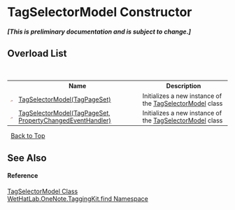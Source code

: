 # TagSelectorModel Constructor 
 _**\[This is preliminary documentation and is subject to change.\]**_


## Overload List
&nbsp;<table><tr><th></th><th>Name</th><th>Description</th></tr><tr><td>![Protected method](media/protmethod.gif "Protected method")</td><td><a href="ae6b2f15-ea66-3361-6e28-fd09b208ac87.md">TagSelectorModel(TagPageSet)</a></td><td>
Initializes a new instance of the <a href="093ecf68-9afb-f529-98a7-c27089162014.md">TagSelectorModel</a> class</td></tr><tr><td>![Protected method](media/protmethod.gif "Protected method")</td><td><a href="48d2c30a-1d83-a9df-91da-fa15d496e144.md">TagSelectorModel(TagPageSet, PropertyChangedEventHandler)</a></td><td>
Initializes a new instance of the <a href="093ecf68-9afb-f529-98a7-c27089162014.md">TagSelectorModel</a> class</td></tr></table>&nbsp;
<a href="#tagselectormodel-constructor">Back to Top</a>

## See Also


#### Reference
<a href="093ecf68-9afb-f529-98a7-c27089162014.md">TagSelectorModel Class</a><br /><a href="0e3a8efd-07d2-1709-b1cd-709153222081.md">WetHatLab.OneNote.TaggingKit.find Namespace</a><br />